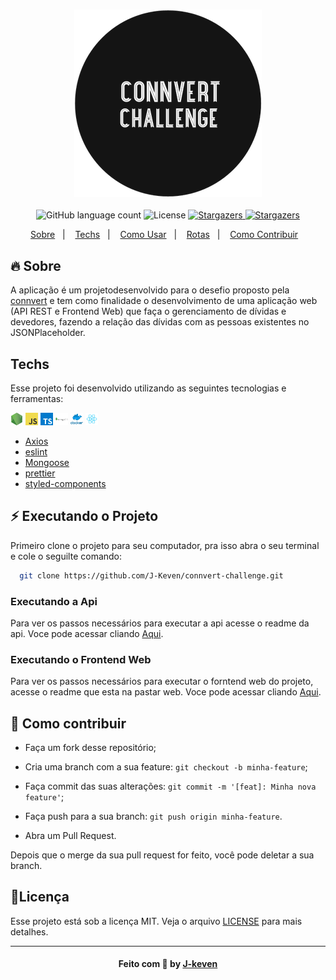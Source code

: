 <h3 align="center">
  <span>
  <img alt="challenge-logo.png" src="assets/challenge-logo.png"  width='300px'/>
  </span>
</h3>

<p align="center">
  <img alt="GitHub language count" src="https://img.shields.io/github/languages/count/J-Keven/connvert-challenge?color=blue">

  <img alt="License" src="https://img.shields.io/badge/license-MIT-blue">

  <a href="https://github.com/J-keven/connvert-challenge/stargazers">
    <img alt="Stargazers" src="https://img.shields.io/github/stars/J-Keven/connvert-challenge?style=social">
  </a>

  <a href="https://github.com/J-Keven/connvert-challenge/network/members">
    <img alt="Stargazers" src="https://img.shields.io/github/forks/J-keven/connvert-challenge?style=social">
  </a>
</p>


<p align="center">
  <a href="https://github.com/J-Keven/connvert-challenge/#sobre">Sobre</a>&nbsp;&nbsp;&nbsp;|&nbsp;&nbsp;&nbsp;
  <a href="https://github.com/J-Keven/connvert-challenge/#-como-usar">Techs</a>&nbsp;&nbsp;&nbsp;|&nbsp;&nbsp;&nbsp;
  <a href="https://github.com/J-Keven/connvert-challenge/#-como-usar">Como Usar</a>&nbsp;&nbsp;&nbsp;|&nbsp;&nbsp;&nbsp;
  <a href="https://github.com/J-Keven/connvert-challenge/#-rotas">Rotas</a>&nbsp;&nbsp;&nbsp;|&nbsp;&nbsp;&nbsp;
  <a href="https://github.com/J-Keven/connvert-challenge/#-como-contribuir">Como Contribuir</a>&nbsp;&nbsp;&nbsp;
  <!-- <a href="#memo-licença">Licença</a> -->
</p>

## :fire: Sobre
A aplicação é um projetodesenvolvido para o desefio proposto pela [connvert](https://www.connvert.com.br/) e tem como finalidade o desenvolvimento de uma aplicação web (API REST e Frontend Web) que faça o gerenciamento de dívidas e devedores, fazendo a relação das dívidas com as pessoas existentes no
JSONPlaceholder. 

## Techs
Esse projeto foi desenvolvido utilizando as seguintes tecnologias e ferramentas:

<code><img height="20" src="https://raw.githubusercontent.com/github/explore/80688e429a7d4ef2fca1e82350fe8e3517d3494d/topics/nodejs/nodejs.png"></code> <code><img height="20" src="https://raw.githubusercontent.com/github/explore/80688e429a7d4ef2fca1e82350fe8e3517d3494d/topics/javascript/javascript.png"></code> <code><img height="20" src="https://raw.githubusercontent.com/github/explore/80688e429a7d4ef2fca1e82350fe8e3517d3494d/topics/typescript/typescript.png"></code> <code><img height="20" src="https://raw.githubusercontent.com/github/explore/80688e429a7d4ef2fca1e82350fe8e3517d3494d/topics/mongodb/mongodb.png"></code> <code><img height="20" src="https://raw.githubusercontent.com/github/explore/80688e429a7d4ef2fca1e82350fe8e3517d3494d/topics/docker/docker.png"></code>
<code><img height="20" src="https://raw.githubusercontent.com/github/explore/80688e429a7d4ef2fca1e82350fe8e3517d3494d/topics/react/react.png"></code>

- [Axios](https://github.com/axios/axios)
- [eslint](https://eslint.org/docs/user-guide/configuring)
- [Mongoose]()
- [prettier](https://prettier.io/docs/en/options.html)
- [styled-components](https://styled-components.com/)


## ⚡ Executando o Projeto

Primeiro clone o projeto para seu computador, pra isso abra o seu terminal e cole o seguilte comando: 

```sh
  git clone https://github.com/J-Keven/connvert-challenge.git
```
### Executando a Api

Para ver os passos necessários para executar a api acesse o readme da api. Voce pode acessar cliando [Aqui](./Api/Readme.md).

### Executando o Frontend Web

Para ver os passos necessários para executar o forntend web do projeto, acesse o readme que esta na pastar web. Voce pode acessar cliando [Aqui](./web/README.md).

## 🚀 Como contribuir

- Faça um fork desse repositório;
- Cria uma branch com a sua feature: `git checkout -b minha-feature`;
- Faça commit das suas alterações: `git commit -m '[feat]: Minha nova feature'`;
- Faça push para a sua branch: `git push origin minha-feature`.

- Abra um Pull Request.

Depois que o merge da sua pull request for feito, você pode deletar a sua branch.

## 📝Licença

Esse projeto está sob a licença MIT. Veja o arquivo [LICENSE](LICENSE) para mais detalhes.

---
<h4 align="center">
    Feito com 💜 by <a href="https://www.linkedin.com/in/jhonnas-keven-884a97159/" target="_blank">J-keven</a>
</h4>
